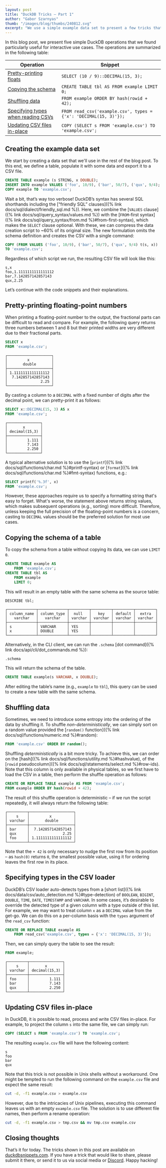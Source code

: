 ```yaml
---
layout: post
title: "DuckDB Tricks – Part 1"
author: "Gabor Szarnyas"
thumb: "/images/blog/thumbs/240812.svg"
excerpt: "We use a simple example data set to present a few tricks that are useful when using DuckDB."
---
```


In this blog post, we present five simple DuckDB operations that we found particularly useful for interactive use cases.
The operations are summarized in the following table:

| Operation | Snippet |
|---|---|
| [Pretty-printing floats](#pretty-printing-floating-point-numbers) | `SELECT (10 / 9)::DECIMAL(15, 3);` |
| [Copying the schema](#copying-the-schema-of-a-table) | `CREATE TABLE tbl AS FROM example LIMIT 0;` |
| [Shuffling data](#shuffling-data) | `FROM example ORDER BY hash(rowid + 42);` |
| [Specifying types when reading CSVs](#specifying-types-in-the-csv-loader) | `FROM read_csv('example.csv', types = {'x': 'DECIMAL(15, 3)'});` |
| [Updating CSV files in-place](#updating-csv-files-in-place) | `COPY (SELECT s FROM 'example.csv') TO 'example.csv';` |

## Creating the example data set

We start by creating a data set that we'll use in the rest of the blog post. To this end, we define a table, populate it with some data and export it to a CSV file.

```sql
CREATE TABLE example (s STRING, x DOUBLE);
INSERT INTO example VALUES ('foo', 10/9), ('bar', 50/7), ('qux', 9/4);
COPY example TO 'example.csv';
```

Wait a bit, that’s way too verbose! DuckDB’s syntax has several SQL shorthands including the [“friendly SQL” clauses]({% link docs/sql/dialect/friendly_sql.md %}).
Here, we combine the [`VALUES` clause]({% link docs/sql/query_syntax/values.md %}) with the [`FROM`-first syntax]({% link docs/sql/query_syntax/from.md %}#from-first-syntax), which makes the `SELECT` clause optional.
With these, we can compress the data creation script to ~60% of its original size.
The new formulation omits the schema definition and creates the CSV with a single command:

```sql
COPY (FROM VALUES ('foo', 10/9), ('bar', 50/7), ('qux', 9/4) t(s, x))
TO 'example.csv';
```

Regardless of which script we run, the resulting CSV file will look like this:

```csv
s,x
foo,1.1111111111111112
bar,7.142857142857143
qux,2.25
```

Let’s continue with the code snippets and their explanations.

## Pretty-printing floating-point numbers

When printing a floating-point number to the output, the fractional parts can be difficult to read and compare. For example, the following query returns three numbers between 1 and 8 but their printed widths are very different due to their fractional parts.

```sql
SELECT x
FROM 'example.csv';
```

```text
┌────────────────────┐
│         x          │
│       double       │
├────────────────────┤
│ 1.1111111111111112 │
│  7.142857142857143 │
│               2.25 │
└────────────────────┘
```

By casting a column to a `DECIMAL` with a fixed number of digits after the decimal point, we can pretty-print it as follows:

```sql
SELECT x::DECIMAL(15, 3) AS x
FROM 'example.csv';
```

```text
┌───────────────┐
│       x       │
│ decimal(15,3) │
├───────────────┤
│         1.111 │
│         7.143 │
│         2.250 │
└───────────────┘
```

A typical alternative solution is to use the [`printf`]({% link docs/sql/functions/char.md %}#printf-syntax) or [`format`]({% link docs/sql/functions/char.md %}#fmt-syntax) functions, e.g.:

```sql
SELECT printf('%.3f', x)
FROM 'example.csv';
```

However, these approaches require us to specify a formatting string that's easy to forget.
What's worse, the statement above returns string values, which makes subsequent operations (e.g., sorting) more difficult.
Therefore, unless keeping the full precision of the floating-point numbers is a concern, casting to `DECIMAL` values should be the preferred solution for most use cases.

## Copying the schema of a table

To copy the schema from a table without copying its data, we can use `LIMIT 0`.

```sql
CREATE TABLE example AS
    FROM 'example.csv';
CREATE TABLE tbl AS
    FROM example
    LIMIT 0;
```

This will result in an empty table with the same schema as the source table:

```sql
DESCRIBE tbl;
```

```text
┌─────────────┬─────────────┬─────────┬─────────┬─────────┬─────────┐
│ column_name │ column_type │  null   │   key   │ default │  extra  │
│   varchar   │   varchar   │ varchar │ varchar │ varchar │ varchar │
├─────────────┼─────────────┼─────────┼─────────┼─────────┼─────────┤
│ s           │ VARCHAR     │ YES     │         │         │         │
│ x           │ DOUBLE      │ YES     │         │         │         │
└─────────────┴─────────────┴─────────┴─────────┴─────────┴─────────┘
```

Alternatively, in the CLI client, we can run the `.schema` [dot command]({% link docs/api/cli/dot_commands.md %}):

```plsql
.schema
```

This will return the schema of the table.

```sql
CREATE TABLE example(s VARCHAR, x DOUBLE);
```

After editing the table’s name (e.g., `example` to `tbl`), this query can be used to create a new table with the same schema.

## Shuffling data

Sometimes, we need to introduce some entropy into the ordering of the data by shuffling it.
To shuffle _non-deterministically_, we can simply sort on a random value provided the [`random()` function]({% link docs/sql/functions/numeric.md %}#random):

```sql
FROM 'example.csv' ORDER BY random();
```

Shuffling _deterministically_ is a bit more tricky. To achieve this, we can order on the [hash]({% link docs/sql/functions/utility.md %}#hashvalue), of the [`rowid` pseudocolumn]({% link docs/sql/statements/select.md %}#row-ids). Note that this column is only available in physical tables, so we first have to load the CSV in a table, then perform the shuffle operation as follows:

```sql
CREATE OR REPLACE TABLE example AS FROM 'example.csv';
FROM example ORDER BY hash(rowid + 42);
```

The result of this shuffle operation is deterministic – if we run the script repeatedly, it will always return the following table:

```text
┌─────────┬────────────────────┐
│    s    │         x          │
│ varchar │       double       │
├─────────┼────────────────────┤
│ bar     │  7.142857142857143 │
│ qux     │               2.25 │
│ foo     │ 1.1111111111111112 │
└─────────┴────────────────────┘
```

Note that the `+ 42` is only necessary to nudge the first row from its position – as `hash(0)` returns `0`, the smallest possible value, using it for ordering leaves the first row in its place.

## Specifying types in the CSV loader

DuckDB’s CSV loader auto-detects types from a [short list]({% link docs/data/csv/auto_detection.md %}#type-detection) of `BOOLEAN`, `BIGINT`, `DOUBLE`, `TIME`, `DATE`, `TIMESTAMP` and `VARCHAR`.
In some cases, it’s desirable to override the detected type of a given column with a type outside of this list.
For example, we may want to treat column `x` as a `DECIMAL` value from the get-go.
We can do this on a per-column basis with the `types` argument of the `read_csv` function:

```sql
CREATE OR REPLACE TABLE example AS
    FROM read_csv('example.csv', types = {'x': 'DECIMAL(15, 3)'});
```

Then, we can simply query the table to see the result:

```sql
FROM example;
```

```text
┌─────────┬───────────────┐
│    s    │       x       │
│ varchar │ decimal(15,3) │
├─────────┼───────────────┤
│ foo     │         1.111 │
│ bar     │         7.143 │
│ qux     │         2.250 │
└─────────┴───────────────┘
```

## Updating CSV files in-place

In DuckDB, it is possible to read, process and write CSV files in-place. For example, to project the column `s` into the same file, we can simply run:

```sql
COPY (SELECT s FROM 'example.csv') TO 'example.csv';
```

The resulting `example.csv` file will have the following content:

```csv
s
foo
bar
qux
```

Note that this trick is not possible in Unix shells without a workaround.
One might be tempted to run the following command on the `example.csv` file and expect the same result:

```bash
cut -d, -f1 example.csv > example.csv
```

However, due to the intricacies of Unix pipelines, executing this command leaves us with an empty `example.csv` file.
The solution is to use different file names, then perform a rename operation:

```bash
cut -d, -f1 example.csv > tmp.csv && mv tmp.csv example.csv
```

## Closing thoughts

That’s it for today. The tricks shown in this post are available on [duckdbsnippets.com](https://duckdbsnippets.com/). If you have a trick that would like to share, please submit it there, or send it to us via social media or [Discord](https://discord.duckdb.org/). Happy hacking!
